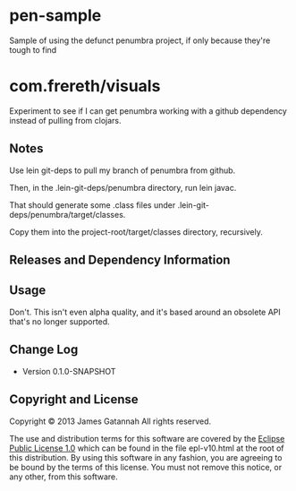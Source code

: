 pen-sample
==========

Sample of using the defunct penumbra project, if only because they're tough to find


# com.frereth/visuals

Experiment to see if I can get penumbra working with
a github dependency instead of pulling from clojars.

## Notes

Use lein git-deps to pull my branch of penumbra from github.

Then, in the .lein-git-deps/penumbra directory, run lein javac.

That should generate some .class files under
.lein-git-deps/penumbra/target/classes.

Copy them into the project-root/target/classes directory, recursively.



## Releases and Dependency Information


[Leiningen]: http://leiningen.org/
[Maven]: http://maven.apache.org/


## Usage

Don't. This isn't even alpha quality, and it's based around an
obsolete API that's no longer supported.



## Change Log

* Version 0.1.0-SNAPSHOT



## Copyright and License

Copyright © 2013 James Gatannah All rights reserved.

The use and distribution terms for this software are covered by the
[Eclipse Public License 1.0] which can be found in the file
epl-v10.html at the root of this distribution. By using this software
in any fashion, you are agreeing to be bound by the terms of this
license. You must not remove this notice, or any other, from this
software.

[Eclipse Public License 1.0]: http://opensource.org/licenses/eclipse-1.0.php


